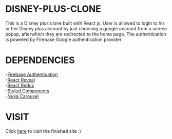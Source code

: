 # DISNEY-PLUS-CLONE
This is a Disney plus clone built with React js. User is allowed to login to his or her Disney plus account by just choosing a google account from a screen popup, afterwhich they are redirected to the home page. 
The authentication is powered by Firebase Google authentication provider

# DEPENDENCIES
-[Firebase Authentication](https://firebase.google.com/docs/auth/)<br/>
-[React Reveal](https://www.react-reveal.com/)<br/>
-[React Redux](https://react-redux.js.org/)<br/>
-[Styled Components](https://styled-components.com/)<br/>
-[Nuka Carousel](https://www.npmjs.com/package/nuka-carousel)<br/>

# VISIT<br/>
Click [here](https://disneyplusflick.netlify.app/) to visit the finished site :)

